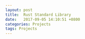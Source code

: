 ```yaml
---
layout: post
title:  Rust Standard Library
date:   2017-09-05 14:10:51 +0800
categories: Projects
tags: Projects
---
```


